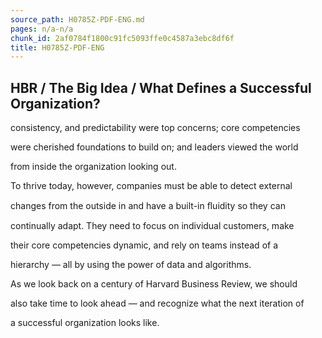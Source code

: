 ```yaml
---
source_path: H0785Z-PDF-ENG.md
pages: n/a-n/a
chunk_id: 2af0784f1800c91fc5093ffe0c4587a3ebc8df6f
title: H0785Z-PDF-ENG
---
```

## HBR / The Big Idea / What Defines a Successful Organization?

consistency, and predictability were top concerns; core competencies

were cherished foundations to build on; and leaders viewed the world

from inside the organization looking out.

To thrive today, however, companies must be able to detect external

changes from the outside in and have a built-in ﬂuidity so they can

continually adapt. They need to focus on individual customers, make

their core competencies dynamic, and rely on teams instead of a

hierarchy — all by using the power of data and algorithms.

As we look back on a century of Harvard Business Review, we should

also take time to look ahead — and recognize what the next iteration of

a successful organization looks like.
